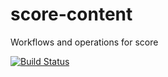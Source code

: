 score-content
=============

Workflows and operations for score

[![Build Status](https://travis-ci.org/openscore/score-content.svg?branch=master)](https://travis-ci.org/openscore/score-content)
